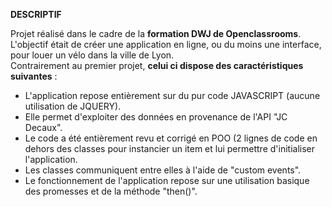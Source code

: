 <strong>DESCRIPTIF</strong>
<p>
	Projet réalisé dans le cadre de la <strong>formation DWJ de Openclassrooms</strong>.<br />
	L'objectif était de créer une application en ligne, ou du moins une interface, pour louer un vélo dans la ville de Lyon.<br />
	Contrairement au premier projet, <strong>celui ci dispose des caractéristiques suivantes</strong> :
	<ul>
		<li>L'application repose entièrement sur du pur code JAVASCRIPT (aucune utilisation de JQUERY).</li>
		<li>Elle permet d'exploiter des données en provenance de l'API "JC Decaux".</li>
		<li>Le code a été entièrement revu et corrigé en POO (2 lignes de code en dehors des classes pour instancier un item et lui permettre d'initialiser l'application.</li>
		<li>Les classes communiquent entre elles à l'aide de "custom events".</li>
		<li>Le fonctionnement de l'application repose sur une utilisation basique des promesses et de la méthode "then()".</li>
	</ul>
</p>